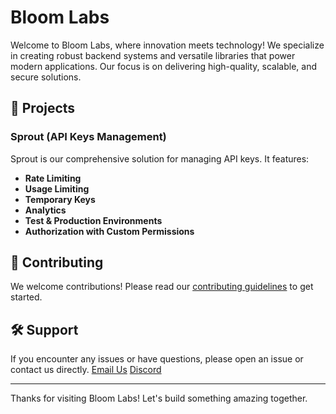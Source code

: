 # Bloom Labs

Welcome to Bloom Labs, where innovation meets technology! We specialize in creating robust backend systems and versatile libraries that power modern applications. Our focus is on delivering high-quality, scalable, and secure solutions.

## 🌱 Projects

### Sprout (API Keys Management)

Sprout is our comprehensive solution for managing API keys. It features:

- **Rate Limiting**
- **Usage Limiting**
- **Temporary Keys**
- **Analytics**
- **Test & Production Environments**
- **Authorization with Custom Permissions**

## 🤝 Contributing

We welcome contributions! Please read our [contributing guidelines](#) to get started.

## 🛠️ Support

If you encounter any issues or have questions, please open an issue or contact us directly.
[Email Us](mailto:support@bloomlabs.me)
[Discord](#)

---

Thanks for visiting Bloom Labs! Let's build something amazing together.
